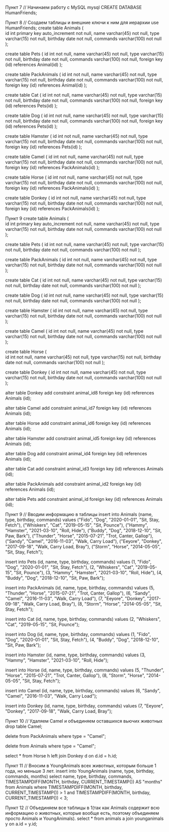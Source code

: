 Пункт 7 // Начинаем работу с MySQL
mysql
CREATE DATABASE HumanFriends;

Пункт 8 // Создаем таблицы и внешние ключи к ним для иерархии
use HumanFriends;
create table Animals (    
	id int primary key auto_increment not null,
    name varchar(45) not null,
    type varchar(15) not null,
    birthday date not null,
    commands varchar(100) not null
);

create table Pets (
	id int not null,
    name varchar(45) not null,
    type varchar(15) not null,
    birthday date not null,
    commands varchar(100) not null,
    foreign key (id) references Animal(id)
);

create table PackAnimals (
	id int not null,
    name varchar(45) not null,
    type varchar(15) not null,
    birthday date not null,
    commands varchar(100) not null,
    foreign key (id) references Animal(id)
);

create table Cat (
	id int not null,
    name varchar(45) not null,
    type varchar(15) not null,
    birthday date not null,
    commands varchar(100) not null,
    foreign key (id) references Pets(id)
);

create table Dog (
	id int not null,
    name varchar(45) not null,
    type varchar(15) not null,
    birthday date not null,
    commands varchar(100) not null,
    foreign key (id) references Pets(id)
);

create table Hamster (
	id int not null,
    name varchar(45) not null,
    type varchar(15) not null,
    birthday date not null,
    commands varchar(100) not null,
    foreign key (id) references Pets(id)
);

create table Camel (
	id int not null,
    name varchar(45) not null,
    type varchar(15) not null,
    birthday date not null,
    commands varchar(100) not null,
    foreign key (id) references PackAnimals(id)
);

create table Horse (
	id int not null,
    name varchar(45) not null,
    type varchar(15) not null,
    birthday date not null,
    commands varchar(100) not null,
    foreign key (id) references PackAnimals(id)
);

create table Donkey (
	id int not null,
    name varchar(45) not null,
    type varchar(15) not null,
    birthday date not null,
    commands varchar(100) not null,
    foreign key (id) references PackAnimals(id)
);

Пункт 9
create table Animals (    
    id int primary key auto_increment not null,
    name varchar(45) not null,
    type varchar(15) not null,
    birthday date not null,
    commands varchar(100) not null
);

create table Pets (
    id int not null,
    name varchar(45) not null,
    type varchar(15) not null,
    birthday date not null,
    commands varchar(100) not null
);

create table PackAnimals (
    id int not null,
    name varchar(45) not null,
    type varchar(15) not null,
    birthday date not null,
    commands varchar(100) not null
);

create table Cat (
    id int not null,
    name varchar(45) not null,
    type varchar(15) not null,
    birthday date not null,
    commands varchar(100) not null
);

create table Dog (
    id int not null,
    name varchar(45) not null,
    type varchar(15) not null,
    birthday date not null,
    commands varchar(100) not null
);

create table Hamster (
    id int not null,
    name varchar(45) not null,
    type varchar(15) not null,
    birthday date not null,
    commands varchar(100) not null
);

create table Camel (
    id int not null,
    name varchar(45) not null,
    type varchar(15) not null,
    birthday date not null,
    commands varchar(100) not null
);

create table Horse (  
    id int not null,
    name varchar(45) not null,
    type varchar(15) not null,
    birthday date not null,
    commands varchar(100) not null
);

create table Donkey (
    id int not null,
    name varchar(45) not null,
    type varchar(15) not null,
    birthday date not null,
    commands varchar(100) not null
);

alter table Donkey
add constraint animal_id8
foreign key (id)
references Animals (id);

alter table Camel
add constraint animal_id7
foreign key (id)
references Animals (id);

alter table Horse
add constraint animal_id6
foreign key (id)
references Animals (id);

alter table Hamster
add constraint animal_id5
foreign key (id)
references Animals (id);

alter table Dog
add constraint animal_id4
foreign key (id)
references Animals (id);

alter table Cat
add constraint animal_id3
foreign key (id)
references Animals (id);

alter table PackAnimals
add constraint animal_id2
foreign key (id)
references Animals (id);

alter table Pets
add constraint animal_id
foreign key (id)
references Animals (id);

Пункт 9 // Вводим информацию в таблицы
insert into Animals (name, type, birthday, commands)
values
("Fido", "Dog", "2020-01-01", "Sit, Stay, Fetch"),
("Whiskers", "Cat", "2019-05-15", "Sit, Pounce"),
("Hammy", "Hamster", "2021-03-10", "Roll, Hide"),
("Buddy", "Dog", "2018-12-10", "Sit, Paw, Bark"),
("Thunder", "Horse", "2015-07-21", "Trot, Canter, Gallop"),
("Sandy", "Camel", "2016-11-03", "Walk, Carry Load"),
("Eeyore", "Donkey", "2017-09-18", "Walk, Carry Load, Bray"),
("Storm", "Horse", "2014-05-05", "Sit, Stay, Fetch");

insert into Pets (id, name, type, birthday, commands)
values
(1, "Fido", "Dog", "2020-01-01", "Sit, Stay, Fetch"),
(2, "Whiskers", "Cat", "2019-05-15", "Sit, Pounce"),
(3, "Hammy", "Hamster", "2021-03-10", "Roll, Hide"),
(4, "Buddy", "Dog", "2018-12-10", "Sit, Paw, Bark");

insert into PackAnimals (id, name, type, birthday, commands)
values
(5, "Thunder", "Horse", "2015-07-21", "Trot, Canter, Gallop"),
(6, "Sandy", "Camel", "2016-11-03", "Walk, Carry Load"),
(7, "Eeyore", "Donkey", "2017-09-18", "Walk, Carry Load, Bray"),
(8, "Storm", "Horse", "2014-05-05", "Sit, Stay, Fetch");

insert into Cat (id, name, type, birthday, commands)
values
(2, "Whiskers", "Cat", "2019-05-15", "Sit, Pounce");

insert into Dog (id, name, type, birthday, commands)
values
(1, "Fido", "Dog", "2020-01-01", "Sit, Stay, Fetch"),
(4, "Buddy", "Dog", "2018-12-10", "Sit, Paw, Bark");

insert into Hamster (id, name, type, birthday, commands)
values
(3, "Hammy", "Hamster", "2021-03-10", "Roll, Hide");

insert into Horse (id, name, type, birthday, commands)
values
(5, "Thunder", "Horse", "2015-07-21", "Trot, Canter, Gallop"),
(8, "Storm", "Horse", "2014-05-05", "Sit, Stay, Fetch");

insert into Camel (id, name, type, birthday, commands)
values
(6, "Sandy", "Camel", "2016-11-03", "Walk, Carry Load");

insert into Donkey (id, name, type, birthday, commands)
values
(7, "Eeyore", "Donkey", "2017-09-18", "Walk, Carry Load, Bray");

Пункт 10 // Удаляем Camel и объединяем оставшихся вьючих животных
drop table Camel;

delete from PackAnimals
where type = "Camel";

delete from Animals
where type = "Camel";

select * from Horse h
left join Donkey d on d.id = h.id;

Пункт 11 // Вносим в YoungAnimals всех животных, которым больше 1 года, но меньше 3 лет.
insert into YoungAnimals (name, type, birthday, commands, months)
select name, type, birthday, commands, TIMESTAMPDIFF(MONTH, birthday, CURRENT_TIMESTAMP()) AS "months"
from Animals
where TIMESTAMPDIFF(MONTH, birthday, CURRENT_TIMESTAMP()) > 1 and TIMESTAMPDIFF(MONTH, birthday, CURRENT_TIMESTAMP()) < 3;

Пункт 12 // Объединяем все таблицы в 1(так как Animals содержит всю информацию о животных, которые вообще есть, поэтому объединяем просто Animals и YoungAnimals).
select * from animals a 
join younganimals y on a.id = y.id;
